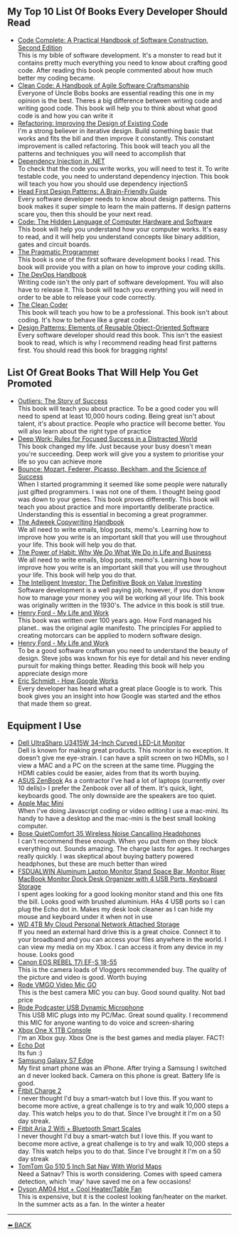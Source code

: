 ## My Top 10 List Of Books Every Developer Should Read

-   [Code Complete: A Practical Handbook of Software Construction, Second Edition](https://www.amazon.com/gp/product/0735619670/ref=as_li_tl?ie=UTF8&amp;camp=1789&amp;creative=9325&amp;creativeASIN=0735619670&amp;linkCode=as2&amp;tag=jondjones-20&amp;linkId=7f6f3f9f3d661e7f132c18e0bde3e2e0)  
This is my bible of software development.  It's a monster to read but it contains pretty much everything you need to know about crafting good code.  After reading this book people commented about how much better my coding became.
-   [Clean Code: A Handbook of Agile Software Craftsmanship](https://www.amazon.com/gp/product/0132350882/ref=as_li_tl?ie=UTF8&amp;camp=1789&amp;creative=9325&amp;creativeASIN=0132350882&amp;linkCode=as2&amp;tag=jondjones-20&amp;linkId=624a40c3c003b10e13c1c30ea42819ca)  
Everyone of Uncle Bobs books are essential reading this one in my opinion is the best.  Theres a big difference between writing code and writing good code.  This book will help you to think about what good code is and how you can write it
-   [Refactoring: Improving the Design of Existing Code](https://www.amazon.com/gp/product/0201485672/ref=as_li_tl?ie=UTF8&amp;camp=1789&amp;creative=9325&amp;creativeASIN=0201485672&amp;linkCode=as2&amp;tag=jondjones-20&amp;linkId=981d278b12b7cea438c7306e59e0961c)  
I'm a strong believer in iterative design.  Build something basic that works and fits the bill and then improve it constantly.  This constant improvement is called refactoring.  This book will teach you all the patterns and techniques you will need to accomplish that
-   [Dependency Injection in .NET](https://www.amazon.com/gp/product/1935182501/ref=as_li_tl?ie=UTF8&amp;camp=1789&amp;creative=9325&amp;creativeASIN=1935182501&amp;linkCode=as2&amp;tag=jondjones-20&amp;linkId=bdbea068ce4e222d870335797dc2f1a4)  
To check that the code you write works, you will need to test it.  To write testable code, you need to understand dependency injection.  This book will teach you how you should use dependency injectionS
-   [Head First Design Patterns: A Brain-Friendly Guide](https://www.amazon.com/gp/product/0596007124/ref=as_li_tl?ie=UTF8&amp;camp=1789&amp;creative=9325&amp;creativeASIN=0596007124&amp;linkCode=as2&amp;tag=jondjones-20&amp;linkId=5e6db4d004c82ab337b421c53e5e465c)  
Every software developer needs to know about design patterns.  This book makes it super simple to learn the main patterns.  If design patterns scare you, then this should be your next read.
-   [Code: The Hidden Language of Computer Hardware and Software](https://www.amazon.com/gp/product/0735611319/ref=as_li_tl?ie=UTF8&amp;camp=1789&amp;creative=9325&amp;creativeASIN=0735611319&amp;linkCode=as2&amp;tag=jondjones-20&amp;linkId=f0c6121acb1331a4e21f94e95714a532)  
This book will help you understand how your computer works.  It's easy to read, and it will help you understand concepts like binary addition, gates and circuit boards.
-   [The Pragmatic Programmer](https://www.amazon.com/gp/product/020161622X/ref=as_li_tl?ie=UTF8&amp;camp=1789&amp;creative=9325&amp;creativeASIN=020161622X&amp;linkCode=as2&amp;tag=jondjones-20&amp;linkId=fd497710d241e43de15e3e66412a6704)  
This book is one of the first software development books I read.  This book will  provide you with a plan on how to improve your coding skills.
-   [The DevOps Handbook](https://www.amazon.com/gp/product/1942788002/ref=as_li_tl?ie=UTF8&amp;camp=1789&amp;creative=9325&amp;creativeASIN=1942788002&amp;linkCode=as2&amp;tag=jondjones-20&amp;linkId=7a0e13833961d39d8c95244c5b7beb4b)  
Writing code isn't the only part of software development.  You will also have to release it.  This book will teach you everything you will need in order to be able to release your code correctly.
 -   [The Clean Coder](https://www.amazon.com/gp/product/0137081073/ref=as_li_tl?ie=UTF8&amp;camp=1789&amp;creative=9325&amp;creativeASIN=0137081073&amp;linkCode=as2&amp;tag=jondjones-20&amp;linkId=06236ba283646fc09d970e0dfa3f22b2)  
This book will teach you how to be a professional.  This book isn't about coding.  It's how to behave like a great coder.
 -   [Design Patterns: Elements of Reusable Object-Oriented Software](https://www.amazon.com/gp/product/0201633612/ref=as_li_tl?ie=UTF8&amp;camp=1789&amp;creative=9325&amp;creativeASIN=0201633612&amp;linkCode=as2&amp;tag=jondjones-20&amp;linkId=ab2d9afb53f42e55f5f5a31ce7be5851)  
Every software developer should read this book.  This isn't the easiest book to read, which is why I recommend reading head first patterns first.  You should read this book for bragging rights!


## List Of Great Books That Will Help You Get Promoted

-   [Outliers: The Story of Success](https://www.amazon.com/gp/product/0316017930/ref=as_li_tl?ie=UTF8&amp;camp=1789&amp;creative=9325&amp;creativeASIN=0316017930&amp;linkCode=as2&amp;tag=jondjones-20&amp;linkId=9c8cb36a6a864f67859f246931535f3a)  
This book will teach you about practice.  To be a good coder you will need to spend at least 10,000 hours coding.  Being great isn't about talent, it's about practice.  People who practice will become better.  You will also learn about the right type of practice
-   [Deep Work: Rules for Focused Success in a Distracted World](https://www.amazon.com/gp/product/1455586692/ref=as_li_tl?ie=UTF8&amp;camp=1789&amp;creative=9325&amp;creativeASIN=1455586692&amp;linkCode=as2&amp;tag=jondjones-20&amp;linkId=618c6e2f162d0778b085c44d2948e303)  
 This book changed my life.  Just because your busy doesn't mean you're succeeding. Deep work will give you a system to prioritise your life so you can achieve more 
-   [Bounce: Mozart, Federer, Picasso, Beckham, and the Science of Success](https://www.amazon.com/gp/product/0061723762/ref=as_li_tl?ie=UTF8&amp;camp=1789&amp;creative=9325&amp;creativeASIN=0061723762&amp;linkCode=as2&amp;tag=jondjones-20&amp;linkId=3f5fe842eedcd13ff809758a6d3fd9c5)  
When I started programming it seemed like some people were naturally just gifted programmers.  I was not one of them.  I thought being good was down to your genes.  This book proves differently.  This book will teach you about practice and more importantly deliberate practice.  Understanding this is essential in becoming a great programmer.
-   [The Adweek Copywriting Handbook](https://www.amazon.com/gp/product/0470051248/ref=as_li_tl?ie=UTF8&amp;camp=1789&amp;creative=9325&amp;creativeASIN=0470051248&amp;linkCode=as2&amp;tag=jondjones-20&amp;linkId=ed6ff08bcaa242adc275f1945a923fee)  
We all need to write emails, blog posts, memo's.  Learning how to improve how you write is an important skill that you will use throughout your life.  This book will help you do that.
-   [The Power of Habit: Why We Do What We Do in Life and Business](https://www.amazon.com/gp/product/081298160X/ref=as_li_tl?ie=UTF8&amp;camp=1789&amp;creative=9325&amp;creativeASIN=081298160X&amp;linkCode=as2&amp;tag=jondjones-20&amp;linkId=48ff3112c522b2d7fa47600b4e912ef5)  
We all need to write emails, blog posts, memo's.  Learning how to improve how you write is an important skill that you will use throughout your life.  This book will help you do that.
-   [The Intelligent Investor: The Definitive Book on Value Investing](https://www.amazon.com/gp/product/0060555661/ref=as_li_tl?ie=UTF8&amp;camp=1789&amp;creative=9325&amp;creativeASIN=0060555661&amp;linkCode=as2&amp;tag=jondjones-20&amp;linkId=3ae8487d39acb007a910a84b41f5275a)  
Software development is a well paying job, however, if you don't know how to manage your money you will be working all your life.  This book was originally written in the 1930's.  The advice in this book is still true.
-   [Henry Ford - My Life and Work](https://www.amazon.com/gp/product/1545549117/ref=as_li_tl?ie=UTF8&amp;camp=1789&amp;creative=9325&amp;creativeASIN=1545549117&amp;linkCode=as2&amp;tag=jondjones-20&amp;linkId=670674958c2192a162a0a9c2ec802f8a)  
This book was written over 100 years ago.  How Ford managed his planet..  was the original agile manifesto.  The principles For applied to creating motorcars can be applied to modern software design.
-   [Henry Ford - My Life and Work](https://www.amazon.com/gp/product/1451648537/ref=as_li_tl?ie=UTF8&amp;camp=1789&amp;creative=9325&amp;creativeASIN=1451648537&amp;linkCode=as2&amp;tag=jondjones-20&amp;linkId=a1ab03172b9258e6cde8ce6b86e0c006)  
To be a good software craftsman you need to understand the beauty of design.  Steve jobs was known for his eye for detail and his never ending pursuit for making things better.  Reading this book will help you appreciate design more
-   [Eric Schmidt - How Google Works](https://www.amazon.com/gp/product/1455582328/ref=as_li_tl?ie=UTF8&amp;camp=1789&amp;creative=9325&amp;creativeASIN=1455582328&amp;linkCode=as2&amp;tag=jondjones-20&amp;linkId=697d87b47cb31df55498132218802fff)  
Every developer has heard what a great place Google is to work.  This book gives you an insight into how Google was started and the ethos that made them so great.        

## Equipment I Use

-   [Dell UltraSharp U3415W 34-Inch Curved LED-Lit Monitor](https://www.amazon.com/gp/product/B00PXYRMPE/ref=as_li_tl?ie=UTF8&amp;camp=1789&amp;creative=9325&amp;creativeASIN=B00PXYRMPE&amp;linkCode=as2&amp;tag=jondjones-20&amp;linkId=64d5f44c57974eefc3ec0f4d918eb086)    
 Dell is known for making great products.  This monitor is no exception.  It doesn't give me eye-strain.  I can have a split screen on two HDMIs, so I view a MAC and a PC on the screen at the same time.  Plugging the HDMI cables could be easier, aides from that its worth buying.
-   [ASUS ZenBook](https://www.amazon.co.uk/gp/product/B0765CBZZK/ref=as_li_tl?ie=UTF8&camp=1634&creative=6738&creativeASIN=B0765CBZZK&linkCode=as2&tag=iwillteacyout-21&linkId=9e665022954ab5683f288ba01331f3ea)
As a contractor I've had a lot of laptops (currently over 10 dells)>  I prefer the Zenbook over all of them.  It's quick, light, keyboards good.  The only downside are the speakers are too quiet.
-   [Apple Mac Mini](https://www.amazon.co.uk/gp/product/B00ORHKR9Q/ref=as_li_tl?ie=UTF8&camp=1634&creative=6738&creativeASIN=B00ORHKR9Q&linkCode=as2&tag=iwillteacyout-21&linkId=a6f9b4e7c26eb98d7492a08e19b25ee6)  
When I've doing Javascript coding or video editing I use a mac-mini.  Its handy to have a desktop and the mac-mini is the best small looking computer.
-   [Bose QuietComfort 35 Wireless Noise Cancalling Headphones](https://www.amazon.com/gp/product/B0756GB78C/ref=as_li_tl?ie=UTF8&amp;camp=1789&amp;creative=9325&amp;creativeASIN=B0756GB78C&amp;linkCode=as2&amp;tag=jondjones-20&amp;linkId=44072f501e920ee55d54dec7343f6f3c)  
I can't recommend these enough.  When you put them on they block everything out. Sounds amazing.  The charge lasts for ages.  It recharges really quickly.  I was skeptical about buying battery powered headphones, but these are much better than wired
-   [FSDUALWIN Aluminum Laptop Monitor Stand Space Bar, Monitor Riser MacBook Monitor Dock Desk Organizer with 4 USB Ports, Keyboard Storage](https://www.amazon.com/gp/product/B01N9SMY31/ref=as_li_tl?ie=UTF8&amp;camp=1789&amp;creative=9325&amp;creativeASIN=B01N9SMY31&amp;linkCode=as2&amp;tag=jondjones-20&amp;linkId=48ba71a8745824b5d6b846e9b13288d1)  
I spent ages looking for a good looking monitor stand and this one fits the bill.  Looks good with brushed aluminium. HAs 4 USB ports so I can plug the Echo dot in.  Makes my desk look cleaner as I can hide my mouse and keyboard under it when not in use
-   [WD 4TB My Cloud Personal Network Attached Storage](https://www.amazon.com/gp/product/B00EVVGAD0/ref=as_li_tl?ie=UTF8&amp;camp=1789&amp;creative=9325&amp;creativeASIN=B00EVVGAD0&amp;linkCode=as2&amp;tag=jondjones-20&amp;linkId=0f54daec7aa80b0b2ff84f0435d10698)  
If you need an external hard drive this is a great choice.  Connect it to your broadband and you can access your files anywhere in the world.  I can view my media on my Xbox.  I can access it from any device in my house.  Looks good
-   [Canon EOS REBEL T7i EF-S 18-55](https://www.amazon.com/gp/product/B06VT2NQD8/ref=as_li_tl?ie=UTF8&amp;camp=1789&amp;creative=9325&amp;creativeASIN=B06VT2NQD8&amp;linkCode=as2&amp;tag=jondjones-20&amp;linkId=a25e36f2d0f9f47ba0a5eb0883e7620e)  
This is the camera loads of Vloggers recommended buy.  The quality of the picture and video is good.  Worth buying
-   [Rode VMGO Video Mic GO](https://www.amazon.com/gp/product/B00GQDORA4/ref=as_li_tl?ie=UTF8&amp;camp=1789&amp;creative=9325&amp;creativeASIN=B00GQDORA4&amp;linkCode=as2&amp;tag=jondjones-20&amp;linkId=b42d7512377c24c6bacee51d935c5c28)  
This is the best camera MIC you can buy.  Good sound quality.  Not bad price
-   [Rode Podcaster USB Dynamic Microphone](https://www.amazon.com/gp/product/B071NG33R9/ref=as_li_tl?ie=UTF8&amp;camp=1789&amp;creative=9325&amp;creativeASIN=B071NG33R9&amp;linkCode=as2&amp;tag=jondjones-20&amp;linkId=deba4d7d33110f2e1c8f1dea2d1589b5)  
This USB MIC plugs into my PC/Mac.  Great sound quality.  I recommend this MIC for anyone wanting to do voice and screen-sharing
-   [Xbox One X 1TB Console](https://www.amazon.co.uk/gp/product/B01GVN15IA/ref=as_li_tl?ie=UTF8&camp=1634&creative=6738&creativeASIN=B01GVN15IA&linkCode=as2&tag=iwillteacyout-21&linkId=f01dd96a2aa026fcbced1308ce7130e9)  
I'm an Xbox guy.  Xbox One is the best games and media player.  FACT!
-   [Echo Dot](https://www.amazon.com/gp/product/B01DFKC2SO/ref=as_li_tl?ie=UTF8&amp;camp=1789&amp;creative=9325&amp;creativeASIN=B01DFKC2SO&amp;linkCode=as2&amp;tag=jondjones-20&amp;linkId=b4aebd5e133d4f84b7fdb578246c62d7)  
Its fun :)
-   [Samsung Galaxy S7 Edge](https://www.amazon.com/gp/product/B01CJU9BBM/ref=as_li_tl?ie=UTF8&amp;camp=1789&amp;creative=9325&amp;creativeASIN=B01CJU9BBM&amp;linkCode=as2&amp;tag=jondjones-20&amp;linkId=15ebc9e9d976b42d35a7938316ab6a37)  
My first smart phone was an iPhone.  After trying a Samsung I switched an d never looked back.  Camera on this phone is great.  Battery life is good.
-   [Fitbit Charge 2](https://www.amazon.co.uk/gp/product/B01KSX374E/ref=as_li_tl?ie=UTF8&camp=1634&creative=6738&creativeASIN=B01KSX374E&linkCode=as2&tag=iwillteacyout-21&linkId=73fbf0f26dc4dd32c31dc5c9bb1b02a8)  
I never thought I'd buy a smart-watch but I love this.  If you want to become more active, a great challenge is to try and walk 10,000 steps a day.  This watch helps you to do that.  Since I've brought it I'm on a 50 day streak.
-   [Fitbit Aria 2 Wifi + Bluetooth Smart Scales](https://www.amazon.com/gp/product/B0752M6T6K/ref=as_li_tl?ie=UTF8&amp;camp=1789&amp;creative=9325&amp;creativeASIN=B0752M6T6K&amp;linkCode=as2&amp;tag=jondjones-20&amp;linkId=0704627a08006d5b9764e756f4d959bb)  
I never thought I'd buy a smart-watch but I love this.  If you want to become more active, a great challenge is to try and walk 10,000 steps a day.  This watch helps you to do that.  Since I've brought it I'm on a 50 day streak
-   [TomTom Go 510 5 Inch Sat Nav With World Maps](https://www.amazon.com/gp/product/B00Y5ILCDW/ref=as_li_tl?ie=UTF8&amp;camp=1789&amp;creative=9325&amp;creativeASIN=B00Y5ILCDW&amp;linkCode=as2&amp;tag=jondjones-20&amp;linkId=e82d295f181bac05df22319c30dcf641)  
Need a Satnav?  This is worth considering.  Comes with speed camera detection, which 'may' have saved me on a few occasions!
-   [Dyson AM04 Hot + Cool Heater/Table Fan](https://www.amazon.com/gp/product/B00EEIMYM6/ref=as_li_tl?ie=UTF8&amp;camp=1789&amp;creative=9325&amp;creativeASIN=B00EEIMYM6&amp;linkCode=as2&amp;tag=jondjones-20&amp;linkId=c043315270edd206dbbf394416a5ba44)  
This is expensive, but it is the coolest looking fan/heater on the market.  In the summer acts as a fan.  In the winter a heater
---
[:arrow_left: BACK](../README.md)